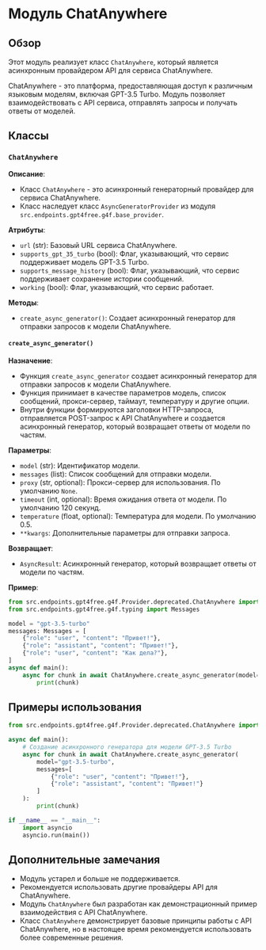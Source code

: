 # Модуль ChatAnywhere

## Обзор

Этот модуль реализует класс `ChatAnywhere`, который является асинхронным провайдером API для сервиса ChatAnywhere. 

ChatAnywhere - это платформа, предоставляющая доступ к различным языковым моделям, включая GPT-3.5 Turbo. 
Модуль позволяет взаимодействовать с API сервиса, отправлять запросы и получать ответы от моделей.

## Классы

### `ChatAnywhere`

**Описание**: 
- Класс `ChatAnywhere` - это асинхронный генераторный провайдер для сервиса ChatAnywhere.
- Класс наследует класс `AsyncGeneratorProvider` из модуля `src.endpoints.gpt4free.g4f.base_provider`.

**Атрибуты**:
- `url` (str): Базовый URL сервиса ChatAnywhere.
- `supports_gpt_35_turbo` (bool): Флаг, указывающий, что сервис поддерживает модель GPT-3.5 Turbo.
- `supports_message_history` (bool): Флаг, указывающий, что сервис поддерживает сохранение истории сообщений.
- `working` (bool): Флаг, указывающий, что сервис работает.

**Методы**:
- `create_async_generator()`: Создает асинхронный генератор для отправки запросов к модели ChatAnywhere.

#### `create_async_generator()`

**Назначение**: 
- Функция `create_async_generator` создает асинхронный генератор для отправки запросов к модели ChatAnywhere.
- Функция принимает в качестве параметров модель, список сообщений, прокси-сервер, таймаут, температуру и другие опции.
- Внутри функции формируются заголовки HTTP-запроса, отправляется POST-запрос к API ChatAnywhere и создается асинхронный генератор, который возвращает ответы от модели по частям.

**Параметры**:
- `model` (str): Идентификатор модели.
- `messages` (list): Список сообщений для отправки модели.
- `proxy` (str, optional): Прокси-сервер для использования. По умолчанию `None`.
- `timeout` (int, optional): Время ожидания ответа от модели. По умолчанию 120 секунд.
- `temperature` (float, optional): Температура для модели. По умолчанию 0.5.
- `**kwargs`: Дополнительные параметры для отправки запроса.

**Возвращает**:
- `AsyncResult`: Асинхронный генератор, который возвращает ответы от модели по частям.

**Пример**:

```python
from src.endpoints.gpt4free.g4f.Provider.deprecated.ChatAnywhere import ChatAnywhere
from src.endpoints.gpt4free.g4f.typing import Messages

model = "gpt-3.5-turbo"
messages: Messages = [
    {"role": "user", "content": "Привет!"},
    {"role": "assistant", "content": "Привет!"},
    {"role": "user", "content": "Как дела?"},
]
async def main():
    async for chunk in await ChatAnywhere.create_async_generator(model=model, messages=messages):
        print(chunk)
```

## Примеры использования

```python
from src.endpoints.gpt4free.g4f.Provider.deprecated.ChatAnywhere import ChatAnywhere

async def main():
    # Создание асинхронного генератора для модели GPT-3.5 Turbo
    async for chunk in await ChatAnywhere.create_async_generator(
        model="gpt-3.5-turbo", 
        messages=[
            {"role": "user", "content": "Привет!"},
            {"role": "assistant", "content": "Привет!"}
        ]
    ):
        print(chunk)

if __name__ == "__main__":
    import asyncio
    asyncio.run(main())
```

## Дополнительные замечания

- Модуль устарел и больше не поддерживается. 
- Рекомендуется использовать другие провайдеры API для ChatAnywhere.
- Модуль `ChatAnywhere` был разработан как демонстрационный пример взаимодействия с API ChatAnywhere.
- Класс `ChatAnywhere` демонстрирует базовые принципы работы с API ChatAnywhere, но в настоящее время рекомендуется использовать более современные решения.